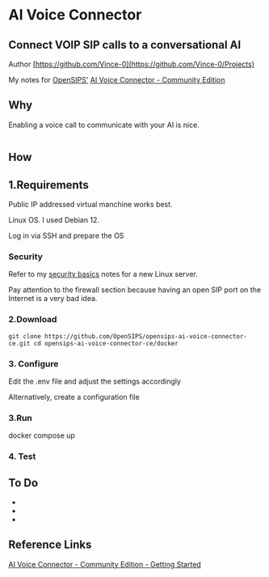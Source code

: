 # AI Voice Connector
## Connect VOIP SIP calls to a conversational AI

Author [https://github.com/Vince-0](https://github.com/Vince-0/Projects)

My notes for [OpenSIPS'](https://opensips.org/) [AI Voice Connector - Community Edition](https://github.com/OpenSIPS/opensips-ai-voice-connector-ce)

## Why
Enabling a voice call to communicate with your AI is nice.

<p align="center">
<img src="" />
</p>

## How

## 1.Requirements
Public IP addressed virtual manchine works best.

Linux OS. I used Debian 12.

Log in via SSH and prepare the OS

### Security
Refer to my [security basics](https://github.com/Vince-0/Security-Basics) notes for a new Linux server.

Pay attention to the firewall section because having an open SIP port on the Internet is a very bad idea.



### 2.Download

`git clone https://github.com/OpenSIPS/opensips-ai-voice-connector-ce.git
cd opensips-ai-voice-connector-ce/docker`

### 3. Configure
Edit the .env file and adjust the settings accordingly

Alternatively, create a configuration file

### 3.Run
docker compose up

### 4. Test


## To Do

-
-
-

## Reference Links
[AI Voice Connector - Community Edition - Getting Started]([https://github.com/OpenSIPS/opensips-ai-voice-connector-ce](https://github.com/OpenSIPS/opensips-ai-voice-connector-ce/blob/main/docs/getting-started.md))
